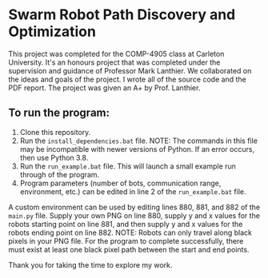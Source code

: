 # Swarm Robot Path Discovery and Optimization

This project was completed for the COMP-4905 class at Carleton University. It's an honours project that was completed under the supervision and guidance of Professor Mark Lanthier. We collaborated on the ideas and goals of the project. I wrote all of the source code and the PDF report. The project was given an A+ by Prof. Lanthier. 

## To run the program:
1. Clone this repository.
2. Run the `install_dependencies.bat` file. NOTE: The commands in this file may be incompatible with newer versions of Python. If an error occurs, then use Python 3.8.
3. Run the `run_example.bat` file. This will launch a small example run through of the program. 
4. Program parameters (number of bots, communication range, environment, etc.) can be edited in line 2 of the `run_example.bat` file. 

A custom environment can be used by editing lines 880, 881, and 882 of the `main.py` file. Supply your own PNG on line 880, supply y and x values for the robots starting point on line 881, and then supply y and x values for the robots ending point on line 882. NOTE: Robots can only travel along black pixels in your PNG file. For the program to complete successfully,  there must exist at least one black pixel path between the start and end points.  

Thank you for taking the time to explore my work.
